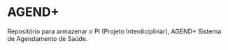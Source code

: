 # AGEND+
Repositório para armazenar o PI (Projeto Interdiciplinar), AGEND+ Sistema de Agendamento de Saúde.
